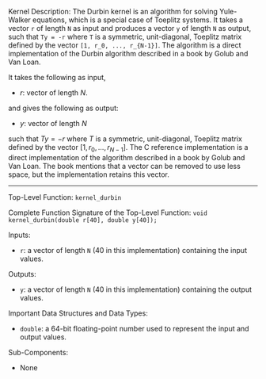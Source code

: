 Kernel Description:
The Durbin kernel is an algorithm for solving Yule-Walker equations, which is a special case of Toeplitz systems. It takes a vector `r` of length `N` as input and produces a vector `y` of length `N` as output, such that `Ty = -r` where `T` is a symmetric, unit-diagonal, Toeplitz matrix defined by the vector `[1, r_0, ..., r_{N-1}]`. The algorithm is a direct implementation of the Durbin algorithm described in a book by Golub and Van Loan.

It takes the following as input,

- $r$: vector of length $N$.

and gives the following as output:

- $y$: vector of length $N$

such that $Ty = -r$ where $T$ is a symmetric, unit-diagonal, Toeplitz matrix defined by the vector $[1,r_0, \ldots ,r_{N-1}]$.
The C reference implementation is a direct implementation of the algorithm described in a book by Golub and Van Loan. The book mentions that a vector can be removed to use less space, but the implementation retains this vector.

---

Top-Level Function: `kernel_durbin`

Complete Function Signature of the Top-Level Function:
`void kernel_durbin(double r[40], double y[40]);`

Inputs:
- `r`: a vector of length `N` (40 in this implementation) containing the input values.

Outputs:
- `y`: a vector of length `N` (40 in this implementation) containing the output values.

Important Data Structures and Data Types:
- `double`: a 64-bit floating-point number used to represent the input and output values.

Sub-Components:
- None